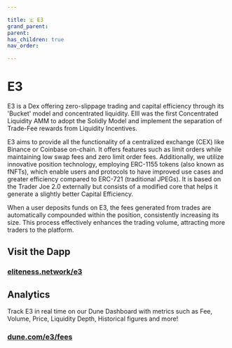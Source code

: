 ```yaml
---

title: 🇪 E3
grand_parent:
parent:
has_children: true
nav_order:

---
```


# E3
E3 is a Dex offering zero-slippage trading and capital efficiency through its 'Bucket' model and concentrated liquidity. EⅢ was the first Concentrated Liquidity AMM to adopt the Solidly Model and implement the separation of Trade-Fee rewards from Liquidity Incentives.

E3 aims to provide all the functionality of a centralized exchange (CEX) like Binance or Coinbase on-chain. It offers features such as limit orders  while maintaining low swap fees and zero limit order fees. Additionally, we utilize innovative position technology, employing ERC-1155 tokens (also known as fNFTs), which enable users and protocols to have improved use cases and greater efficiency compared to ERC-721 (traditional JPEGs).
It is based on the Trader Joe 2.0 externally but consists of a modified core that helps it generate a slightly better Capital Efficiency.

When a user deposits funds on E3, the fees generated from trades are automatically compounded within the position, consistently increasing its size. This process effectively enhances the trading volume, attracting more traders to the platform.


## Visit the Dapp
### [eliteness.network/e3](https://eliteness.network/e3)

## Analytics

Track E3 in real time on our Dune Dashboard with metrics such as Fee, Volume, Price, Liquidity Depth, Historical figures and more!
### [dune.com/e3/fees](https://dune.com/e3/fees)
